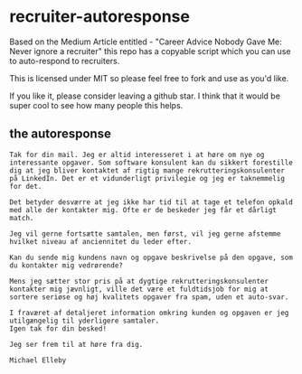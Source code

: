 # recruiter-autoresponse
Based on the Medium Article entitled - "Career Advice Nobody Gave Me: Never ignore a recruiter" this repo has a copyable script which you can use to auto-respond to recruiters.

This is licensed under MIT so please feel free to fork and use as you'd like. 

If you like it, please consider leaving a github star.  I think that it would be super cool to see how many people this helps.

## the autoresponse

```
Tak for din mail. Jeg er altid interesseret i at høre om nye og interessante opgaver. Som software konsulent kan du sikkert forestille dig at jeg bliver kontaktet af rigtig mange rekrutteringskonsulenter på LinkedIn. Det er et vidunderligt privilegie og jeg er taknemmelig for det.

Det betyder desværre at jeg ikke har tid til at tage et telefon opkald med alle der kontakter mig. Ofte er de beskeder jeg får et dårligt match.

Jeg vil gerne fortsætte samtalen, men først, vil jeg gerne afstemme hvilket niveau af anciennitet du leder efter.

Kan du sende mig kundens navn og opgave beskrivelse på den opgave, som du kontakter mig vedrørende?

Mens jeg sætter stor pris på at dygtige rekrutteringskonsulenter kontakter mig jævnligt, ville det være et fuldtidsjob for mig at sortere seriøse og høj kvalitets opgaver fra spam, uden et auto-svar.

I fraværet af detaljeret information omkring kunden og opgaven er jeg utilgængelig til yderligere samtaler.
Igen tak for din besked!
 
Jeg ser frem til at høre fra dig.

Michael Elleby
```
